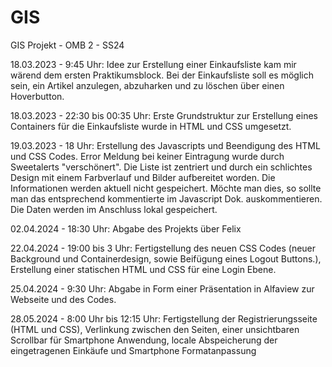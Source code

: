 # GIS
GIS Projekt - OMB 2 - SS24

18.03.2023 - 9:45 Uhr: Idee zur Erstellung einer Einkaufsliste kam mir wärend dem ersten Praktikumsblock. Bei der Einkaufsliste soll es möglich sein, ein Artikel anzulegen, abzuharken und zu löschen über einen Hoverbutton.

18.03.2023 - 22:30 bis 00:35 Uhr: Erste Grundstruktur zur Erstellung eines Containers für die Einkaufsliste wurde in HTML und CSS umgesetzt.

19.03.2023 - 18 Uhr: Erstellung des Javascripts und Beendigung des HTML und CSS Codes. Error Meldung bei keiner Eintragung wurde durch Sweetalerts "verschönert". Die Liste ist zentriert und durch ein schlichtes Design mit einem Farbverlauf und Bilder aufbereitet worden. Die Informationen werden aktuell nicht gespeichert. Möchte man dies, so sollte man das entsprechend kommentierte im Javascript Dok. auskommentieren. Die Daten werden im Anschluss lokal gespeichert.

02.04.2024 - 18:30 Uhr: Abgabe des Projekts über Felix

22.04.2024 - 19:00 bis 3 Uhr: Fertigstellung des neuen CSS Codes (neuer Background und Containerdesign, sowie Beifügung eines Logout Buttons.), Erstellung einer statischen HTML und CSS für eine Login Ebene.

25.04.2024 - 9:30 Uhr: Abgabe in Form einer Präsentation in Alfaview zur Webseite und des Codes.

28.05.2024 - 8:00 Uhr bis 12:15 Uhr: Fertigstellung der Registrierungsseite (HTML und CSS), Verlinkung zwischen den Seiten, einer unsichtbaren Scrollbar für Smartphone Anwendung, locale Abspeicherung der eingetragenen Einkäufe und Smartphone Formatanpassung